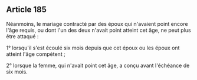 Article 185
----
Néanmoins, le mariage contracté par des époux qui n'avaient point encore l'âge
requis, ou dont l'un des deux n'avait point atteint cet âge, ne peut plus être
attaqué :

1° lorsqu'il s'est écoulé six mois depuis que cet époux ou les époux ont atteint
l'âge compétent ;

2° lorsque la femme, qui n'avait point cet âge, a conçu avant l'échéance de six
mois.
